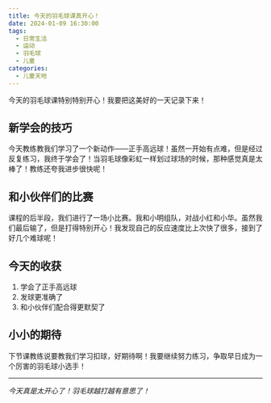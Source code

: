 ```yaml
---
title: 今天的羽毛球课真开心！
date: 2024-01-09 16:30:00
tags:
  - 日常生活
  - 运动
  - 羽毛球
  - 儿童
categories:
  - 儿童天地
---
```


今天的羽毛球课特别特别开心！我要把这美好的一天记录下来！

## 新学会的技巧

今天教练教我们学习了一个新动作——正手高远球！虽然一开始有点难，但是经过反复练习，我终于学会了！当羽毛球像彩虹一样划过球场的时候，那种感觉真是太棒了！教练还夸我进步很快呢！

## 和小伙伴们的比赛

课程的后半段，我们进行了一场小比赛。我和小明组队，对战小红和小华。虽然我们最后输了，但是打得特别开心！我发现自己的反应速度比上次快了很多，接到了好几个难球呢！

## 今天的收获

1. 学会了正手高远球
2. 发球更准确了
3. 和小伙伴们配合得更默契了

## 小小的期待

下节课教练说要教我们学习扣球，好期待啊！我要继续努力练习，争取早日成为一个厉害的羽毛球小选手！

---

*今天真是太开心了！羽毛球越打越有意思了！*